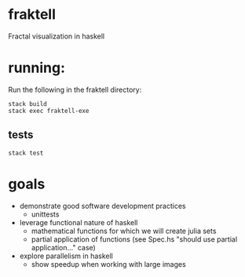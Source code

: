 # fraktell
Fractal visualization in haskell

# running:
Run the following in the fraktell directory:

    stack build
    stack exec fraktell-exe

## tests
    stack test

# goals
 * demonstrate good software development practices
   * unittests
 * leverage functional nature of haskell
   * mathematical functions for which we will create julia sets
   * partial application of functions (see Spec.hs "should use partial
     application..." case)
 * explore parallelism in haskell
   * show speedup when working with large images
